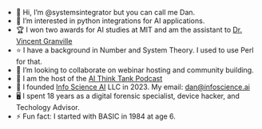 - 👋 Hi, I’m @systemsintegrator but you can call me Dan.
- 👀 I’m interested in python integrations for AI applications.
- 🏆 I won two awards for AI studies at MIT and am the assistant to [Dr. Vincent Granville](https://mltechniques.com/author/)
- ⭐ I have a background in Number and System Theory. I used to use Perl for that.
- 💞️ I’m looking to collaborate on webinar hosting and community building.
- 🎤 I am the host of the [AI Think Tank Podcast](http://www.aithinktankpodcast.com)
- 💾 I founded [Info Science AI](http://infoscience.ai) LLC in 2023. My email: dan@infoscience.ai 
- 🖥️ I spent 18 years as a digital forensic specialist, device hacker, and Techology Advisor.
- ⚡ Fun fact: I started with BASIC in 1984 at age 6.

<!---
systemsintegrator/systemsintegrator is a ✨ special ✨ repository because its `README.md` (this file) appears on your GitHub profile.
You can click the Preview link to take a look at your changes.
--->

